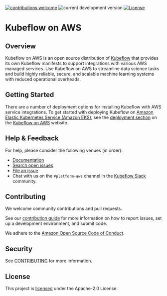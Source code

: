 [![contributions welcome](https://img.shields.io/badge/contributions-welcome-brightgreen.svg?style=flat)](https://github.com/awslabs/kubeflow-manifests/issues)
![current development version](https://img.shields.io/badge/Kubeflow-v1.6.0-green)
[![License](https://img.shields.io/badge/License-Apache_2.0-blue.svg)](./LICENSE)
# Kubeflow on AWS

## Overview

Kubeflow on AWS is an open source distribution of [Kubeflow](https://www.kubeflow.org/) that provides its own Kubeflow manifests to support integrations with various AWS managed services. Use Kubeflow on AWS to streamline data science tasks and build highly reliable, secure, and scalable machine learning systems with reduced operational overheads.

## Getting Started

There are a number of deployment options for installing Kubeflow with AWS service integrations. To get started with deploying Kubeflow on [Amazon Elastic Kubernetes Service (Amazon EKS)](https://aws.amazon.com/eks/), see the [deployment section](https://awslabs.github.io/kubeflow-manifests/docs/deployment/) on the [Kubeflow on AWS](https://awslabs.github.io/kubeflow-manifests/) website.

## Help & Feedback

For help, please consider the following venues (in order):

* [Documentation](https://awslabs.github.io/kubeflow-manifests/docs/)
* [Search open issues](https://github.com/awslabs/kubeflow-manifests/issues)
* [File an issue](https://github.com/awslabs/kubeflow-manifests/issues/new/choose)
* Chat with us on the `#platform-aws` channel in the [Kubeflow Slack](https://www.kubeflow.org/docs/about/community/#slack) community.

## Contributing

We welcome community contributions and pull requests.

See our [contribution guide](CONTRIBUTING.md) for more information on how to
report issues, set up a development environment, and submit code.

We adhere to the [Amazon Open Source Code of Conduct](CODE_OF_CONDUCT.md#code-of-conduct).

## Security

See [CONTRIBUTING](CONTRIBUTING.md#security-issue-notifications) for more information.

## License

This project is [licensed](LICENSE) under the Apache-2.0 License.


